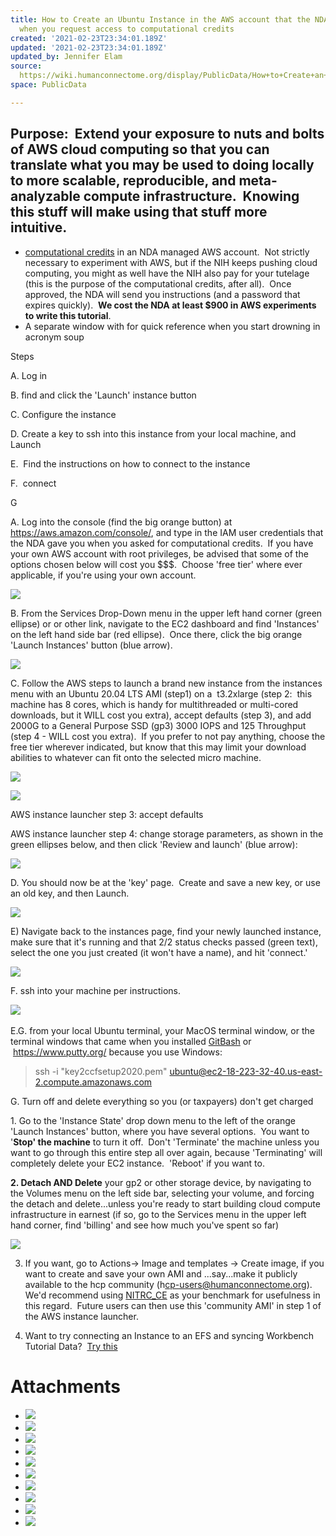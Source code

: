 ```yaml
---
title: How to Create an Ubuntu Instance in the AWS account that the NDA gives you
  when you request access to computational credits
created: '2021-02-23T23:34:01.189Z'
updated: '2021-02-23T23:34:01.189Z'
updated_by: Jennifer Elam
source: 
  https://wiki.humanconnectome.org/display/PublicData/How+to+Create+an+Ubuntu+Instance+in+the+AWS+account+that+the+NDA+gives+you+when+you+request+access+to+computational+credits
space: PublicData

---
```

## Purpose:  Extend your exposure to nuts and bolts of AWS cloud computing so that you can translate what you may be used to doing locally to more scalable, reproducible, and meta-analyzable compute infrastructure.  Knowing this stuff will make using that stuff more intuitive.

* [computational credits](https://nda.nih.gov/get/computational-credits.html) in an NDA managed AWS account.  Not strictly necessary to experiment with AWS, but if the NIH keeps pushing cloud computing, you might as well have the NIH also pay for your tutelage (this is the purpose of the computational credits, after all).  Once approved, the NDA will send you instructions (and a password that expires quickly).  **We cost the NDA at least $900 in AWS experiments to write this tutorial**.
* A separate window with  for quick reference when you start drowning in acronym soup

  


Steps

A. Log in

B. find and click the 'Launch' instance button

C. Configure the instance

D. Create a key to ssh into this instance from your local machine, and Launch

E.  Find the instructions on how to connect to the instance

F.  connect

G

  


A. Log into the console (find the big orange button) at <https://aws.amazon.com/console/>, and type in the IAM user credentials that the NDA gave you when you asked for computational credits.  If you have your own AWS account with root privileges, be advised that some of the options chosen below will cost you $$$.  Choose 'free tier' where ever applicable, if you're using your own account.  

 ![](./assets/image2021-2-9_14-27-32.png) 

B. From the Services Drop-Down menu in the upper left hand corner (green ellipse) or or other link, navigate to the EC2 dashboard and find 'Instances' on the left hand side bar (red ellipse).  Once there, click the big orange 'Launch Instances' button (blue arrow).  

 ![](./assets/image2021-2-9_14-36-42.png) 

  


C. Follow the AWS steps to launch a brand new instance from the instances menu with an Ubuntu 20.04 LTS AMI (step1) on a  t3.2xlarge (step 2:  this machine has 8 cores, which is handy for multithreaded or multi-cored downloads, but it WILL cost you extra), accept defaults (step 3), and add 2000G to a General Purpose SSD (gp3) 3000 IOPS and 125 Throughput (step 4 - WILL cost you extra).  If you prefer to not pay anything, choose the free tier wherever indicated, but know that this may limit your download abilities to whatever can fit onto the selected micro machine.  

 ![](./assets/image2021-2-9_14-44-13.png) 

 ![](./assets/image2021-2-9_14-45-11.png) 

AWS instance launcher step 3: accept defaults

AWS instance launcher step 4: change storage parameters, as shown in the green ellipses below, and then click 'Review and launch' (blue arrow):

 ![](./assets/image2021-2-9_14-48-3.png) 

  


D. You should now be at the 'key' page.  Create and save a new key, or use an old key, and then Launch.  

 ![](./assets/image2021-2-9_14-50-49.png) 

E) Navigate back to the instances page, find your newly launched instance, make sure that it's running and that 2/2 status checks passed (green text), select the one you just created (it won't have a name), and hit 'connect.'  

 ![](./assets/image2021-2-9_15-24-33.png) 

F. ssh into your machine per instructions. 

 ![](./assets/image2021-2-9_15-22-11.png)  

E.G. from your local Ubuntu terminal, your MacOS terminal window, or the terminal windows that came when you installed [GitBash](https://gitforwindows.org/) or  <https://www.putty.org/> because you use Windows:

> ssh -i "key2ccfsetup2020.pem" [ubuntu@ec2-18-223-32-40.us-east-2.compute.amazonaws.com](mailto:ubuntu@ec2-18-223-32-40.us-east-2.compute.amazonaws.com)

  


G. Turn off and delete everything so you (or taxpayers) don't get charged

1. Go to the 'Instance State' drop down menu to the left of the orange 'Launch Instances' button, where you have several options.  You want to '**Stop' the machine** to turn it off.  Don't 'Terminate' the machine unless you want to go through this entire step all over again, because 'Terminating' will completely delete your EC2 instance.  'Reboot' if you want to.  

**2. Detach AND Delete** your gp2 or other storage device, by navigating to the Volumes menu on the left side bar, selecting your volume, and forcing the detach and delete...unless you're ready to start building cloud compute infrastructure in earnest (if so, go to the Services menu in the upper left hand corner, find 'billing' and see how much you've spent so far)

 ![](./assets/image2021-2-12_16-52-48.png) 

  


3. If you want, go to Actions→ Image and templates → Create image, if you want to create and save your own AMI and ...say...make it publicly available to the hcp community (h[cp-users@humanconnectome.org](mailto:hcp-users@humanconnectome.org)).  We'd recommend using [NITRC\_CE](https://www.nitrc.org/projects/nitrc_es/) as your benchmark for usefulness in this regard.  Future users can then use this 'community AMI' in step 1 of the AWS instance launcher.  

4. Want to try connecting an Instance to an EFS and syncing Workbench Tutorial Data?  [Try this](../pages/5d16aebf-2bcf-4099-ae57-8a098bfdfc51&.md)

  




# Attachments

- ![](./assets/image2021-2-9_14-27-32.png)
- ![](./assets/image2021-2-9_14-36-42.png)
- ![](./assets/image2021-2-9_14-44-13.png)
- ![](./assets/image2021-2-9_14-45-11.png)
- ![](./assets/image2021-2-9_14-48-3.png)
- ![](./assets/image2021-2-9_14-50-49.png)
- ![](./assets/image2021-2-9_15-24-33.png)
- ![](./assets/image2021-2-9_15-22-11.png)
- ![](./assets/image2021-2-12_16-48-33.png)
- ![](./assets/image2021-2-12_16-52-48.png)